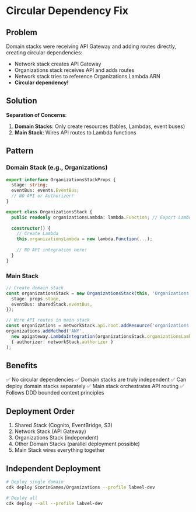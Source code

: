 # Circular Dependency Fix

## Problem
Domain stacks were receiving API Gateway and adding routes directly, creating circular dependencies:
- Network stack creates API Gateway
- Organizations stack receives API and adds routes
- Network stack tries to reference Organizations Lambda ARN
- **Circular dependency!**

## Solution
**Separation of Concerns**:
1. **Domain Stacks**: Only create resources (tables, Lambdas, event buses)
2. **Main Stack**: Wires API routes to Lambda functions

## Pattern

### Domain Stack (e.g., Organizations)
```typescript
export interface OrganizationsStackProps {
  stage: string;
  eventBus: events.EventBus;
  // NO API or Authorizer!
}

export class OrganizationsStack {
  public readonly organizationsLambda: lambda.Function; // Export Lambda
  
  constructor() {
    // Create Lambda
    this.organizationsLambda = new lambda.Function(...);
    
    // NO API integration here!
  }
}
```

### Main Stack
```typescript
// Create domain stack
const organizationsStack = new OrganizationsStack(this, 'Organizations', {
  stage: props.stage,
  eventBus: sharedStack.eventBus,
});

// Wire API routes in main stack
const organizations = networkStack.api.root.addResource('organizations');
organizations.addMethod('ANY', 
  new apigateway.LambdaIntegration(organizationsStack.organizationsLambda), 
  { authorizer: networkStack.authorizer }
);
```

## Benefits
✅ No circular dependencies
✅ Domain stacks are truly independent
✅ Can deploy domain stacks separately
✅ Main stack orchestrates API routing
✅ Follows DDD bounded context principles

## Deployment Order
1. Shared Stack (Cognito, EventBridge, S3)
2. Network Stack (API Gateway)
3. Organizations Stack (independent)
4. Other Domain Stacks (parallel deployment possible)
5. Main Stack wires everything together

## Independent Deployment
```bash
# Deploy single domain
cdk deploy ScorinGames/Organizations --profile labvel-dev

# Deploy all
cdk deploy --all --profile labvel-dev
```
